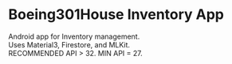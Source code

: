 # Boeing301House Inventory App

Android app for Inventory management. <br>
Uses Material3, Firestore, and MLKit. <br>
RECOMMENDED API > 32. MIN API = 27. <br>
